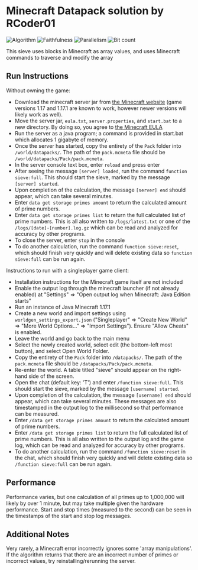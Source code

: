 # Minecraft Datapack solution by RCoder01

![Algorithm](https://img.shields.io/badge/Algorithm-base-green)
![Faithfulness](https://img.shields.io/badge/Faithful-no-yellowgreen)
![Parallelism](https://img.shields.io/badge/Parallel-no-green)
![Bit count](https://img.shields.io/badge/Bits-unknown-yellowgreen)

This sieve uses blocks in Minecraft as array values, and uses Minecraft commands to traverse and modify the array

## Run Instructions

Without owning the game:
 - Download the minecraft server jar from [the Minecraft website](https://www.minecraft.net/en-us/download/server) (game versions 1.17 and 1.17.1 are known to work, however newer versions will likely work as well).
 - Move the server jar, `eula.txt`, `server.properties`, and `start.bat` to a new directory. By doing so, you agree to [the Minecraft EULA](https://account.mojang.com/documents/minecraft_eula)
 - Run the server as a java program; a command is provided in start.bat which allocates 1 gigabyte of memory. 
 - Once the server has started, copy the entirety of the `Pack` folder into `/world/datapacks/`. The path of the `pack.mcmeta` file should be `/world/datapacks/Pack/pack.mcmeta`.
 - In the server console text box, enter `reload` and press enter
 - After seeing the message `[server] loaded`, run the command `function sieve:full`. This should start the sieve, marked by the message `[server] started`.
 - Upon completion of the calculation, the message `[server] end` should appear, which can take several minutes.
 - Enter `data get storage primes amount` to return the calculated amount of prime numbers.
 - Enter `data get storage primes list` to return the full calculated list of prime numbers. This is all also written to `/logs/latest.txt` or one of the `/logs/[date]-[number].log.gz` which can be read and analyzed for accuracy by other programs.
 - To close the server, enter `stop` in the console
 - To do another calculation, run the command `function sieve:reset`, which should finish very quickly and will delete existing data so `function sieve:full` can be run again.

Instructions to run with a singleplayer game client:
 - Installation instructions for the Minecraft game itself are not included
 - Enable the output log through the minecraft launcher (if not already enabled) at "Settings" => "Open output log when Minecraft: Java Edition starts"
 - Run an instance of Java Minecraft 1.17.1
 - Create a new world and import settings using `worldgen_settings_export.json` ("Singleplayer" => "Create New World" => "More World Options..." => "Import Settings"). Ensure "Allow Cheats" is enabled.
 - Leave the world and go back to the main menu
 - Select the newly created world, select edit (the bottom-left most button), and select Open World Folder.
 - Copy the entirety of the `Pack` folder into `/datapacks/`. The path of the `pack.mcmeta` file should be `/datapacks/Pack/pack.mcmeta`.
 - Re-enter the world. A table titled "sieve" should appear on the right-hand side of the screen.
 - Open the chat (default key: 'T') and enter `/function sieve:full`. This should start the sieve, marked by the message `[username] started`.
 - Upon completion of the calculation, the message `[username] end` should appear, which can take several minutes. These messages are also timestamped in the output log to the millisecond so that performance can be measured.
 - Enter `/data get storage primes amount` to return the calculated amount of prime numbers.
 - Enter `/data get storage primes list` to return the full calculated list of prime numbers. This is all also written to the output log and the game log, which can be read and analyzed for accuracy by other programs.
 - To do another calculation, run the command `/function sieve:reset` in the chat, which should finish very quickly and will delete existing data so `/function sieve:full` can be run again.

## Performance

Performance varies, but one calculation of all primes up to 1,000,000 will likely by over 1 minute, but may take multiple given the hardware performance. Start and stop times (measured to the second) can be seen in the timestamps of the start and stop log messages.

## Additional Notes

Very rarely, a Minecraft error incorrectly ignores some 'array manipulations'. If the algorithm returns that there are an incorrect number of primes or incorrect values, try reinstalling/rerunning the server.
